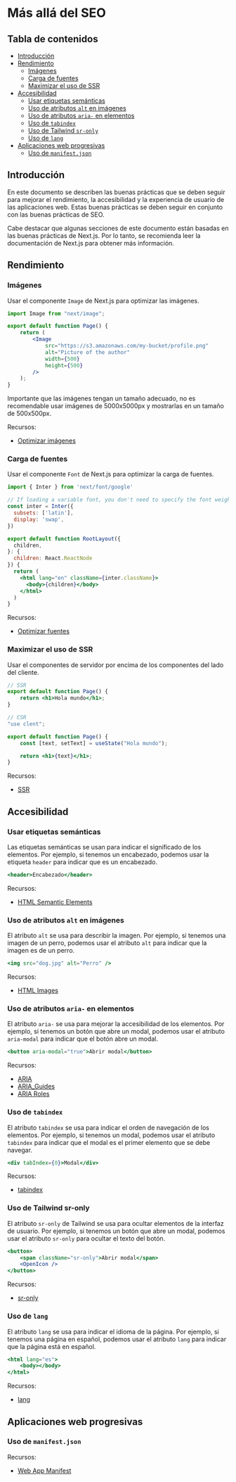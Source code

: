 # Más allá del SEO

## Tabla de contenidos

-   [Introducción](#introducción)
-   [Rendimiento](#rendimiento)
    -   [Imágenes](#imágenes)
    -   [Carga de fuentes](#carga-de-fuentes)
    -   [Maximizar el uso de SSR](#maximizar-el-uso-de-ssr)
-   [Accesibilidad](#accesibilidad)
    -   [Usar etiquetas semánticas](#usar-etiquetas-semánticas)
    -   [Uso de atributos `alt` en imágenes](#uso-de-atributos-alt-en-imágenes)
    -   [Uso de atributos `aria-` en elementos](#uso-de-atributos-aria--en-elementos)
    -   [Uso de `tabindex`](#uso-de-tabindex)
    -   [Uso de Tailwind `sr-only`](#uso-de-tailwind-sr-only)
    -   [Uso de `lang`](#uso-de-lang)
-   [Aplicaciones web progresivas](#aplicaciones-web-progresivas)
    -   [Uso de `manifest.json`](#uso-de-manifestjson)

## Introducción

En este documento se describen las buenas prácticas que se deben seguir para mejorar el rendimiento, la accesibilidad y la experiencia de usuario de las aplicaciones web. Estas buenas prácticas se deben seguir en conjunto con las buenas prácticas de SEO.

Cabe destacar que algunas secciones de este documento están basadas en las buenas prácticas de Next.js. Por lo tanto, se recomienda leer la documentación de Next.js para obtener más información.

## Rendimiento

### Imágenes

Usar el componente `Image` de Next.js para optimizar las imágenes.

```jsx
import Image from "next/image";

export default function Page() {
    return (
        <Image
            src="https://s3.amazonaws.com/my-bucket/profile.png"
            alt="Picture of the author"
            width={500}
            height={500}
        />
    );
}
```

Importante que las imágenes tengan un tamaño adecuado, no es recomendable usar imágenes de 5000x5000px y mostrarlas en un tamaño de 500x500px.

Recursos:

-   [Optimizar imágenes](https://nextjs.org/docs/app/building-your-application/optimizing/images)

### Carga de fuentes

Usar el componente `Font` de Next.js para optimizar la carga de fuentes.

```jsx
import { Inter } from 'next/font/google'

// If loading a variable font, you don't need to specify the font weight
const inter = Inter({
  subsets: ['latin'],
  display: 'swap',
})

export default function RootLayout({
  children,
}: {
  children: React.ReactNode
}) {
  return (
    <html lang="en" className={inter.className}>
      <body>{children}</body>
    </html>
  )
}
```

Recursos:

-   [Optimizar fuentes](https://nextjs.org/docs/app/building-your-application/optimizing/fonts)

### Maximizar el uso de SSR

Usar el componentes de servidor por encima de los componentes del lado del cliente.

```jsx
// SSR
export default function Page() {
    return <h1>Hola mundo</h1>;
}

// CSR
"use clent";

export default function Page() {
    const [text, setText] = useState("Hola mundo");

    return <h1>{text}</h1>;
}
```

Recursos:

-   [SSR](https://nextjs.org/docs/app/building-your-application/rendering/server-components)

## Accesibilidad

### Usar etiquetas semánticas

Las etiquetas semánticas se usan para indicar el significado de los elementos. Por ejemplo, si tenemos un encabezado, podemos usar la etiqueta `header` para indicar que es un encabezado.

```jsx
<header>Encabezado</header>
```

Recursos:

-   [HTML Semantic Elements](https://www.w3schools.com/html/html5_semantic_elements.asp)

### Uso de atributos `alt` en imágenes

El atributo `alt` se usa para describir la imagen. Por ejemplo, si tenemos una imagen de un perro, podemos usar el atributo `alt` para indicar que la imagen es de un perro.

```jsx
<img src="dog.jpg" alt="Perro" />
```

Recursos:

-   [HTML Images](https://www.w3schools.com/html/html_images.asp)

### Uso de atributos `aria-` en elementos

El atributo `aria-` se usa para mejorar la accesibilidad de los elementos. Por ejemplo, si tenemos un botón que abre un modal, podemos usar el atributo `aria-modal` para indicar que el botón abre un modal.

```jsx
<button aria-modal="true">Abrir modal</button>
```

Recursos:

-   [ARIA](https://developer.mozilla.org/en-US/docs/Web/Accessibility/ARIA)
-   [ARIA_Guides](https://developer.mozilla.org/en-US/docs/Web/Accessibility/ARIA/ARIA_Guides)
-   [ARIA Roles](https://developer.mozilla.org/en-US/docs/Web/Accessibility/ARIA/Roles)

### Uso de `tabindex`

El atributo `tabindex` se usa para indicar el orden de navegación de los elementos. Por ejemplo, si tenemos un modal, podemos usar el atributo `tabindex` para indicar que el modal es el primer elemento que se debe navegar.

```jsx
<div tabIndex={0}>Modal</div>
```

Recursos:

-   [tabindex](https://developer.mozilla.org/en-US/docs/Web/HTML/Global_attributes/tabindex)

### Uso de Tailwind sr-only

El atributo `sr-only` de Tailwind se usa para ocultar elementos de la interfaz de usuario. Por ejemplo, si tenemos un botón que abre un modal, podemos usar el atributo `sr-only` para ocultar el texto del botón.

```jsx
<button>
    <span className="sr-only">Abrir modal</span>
    <OpenIcon />
</button>
```

Recursos:

-   [sr-only](https://tailwindcss.com/docs/screen-readers#screen-reader-only-elements)

### Uso de `lang`

El atributo `lang` se usa para indicar el idioma de la página. Por ejemplo, si tenemos una página en español, podemos usar el atributo `lang` para indicar que la página está en español.

```jsx
<html lang="es">
    <body></body>
</html>
```

Recursos:

-   [lang](https://developer.mozilla.org/en-US/docs/Web/HTML/Global_attributes/lang)

## Aplicaciones web progresivas

### Uso de `manifest.json`

Recursos:

-   [Web App Manifest](https://developer.mozilla.org/en-US/docs/Web/Manifest)
